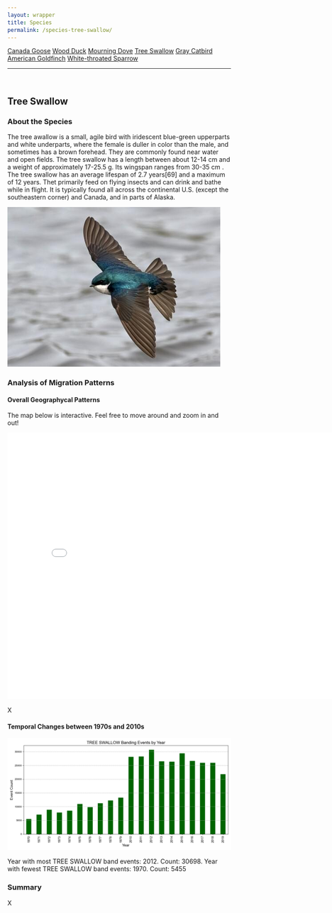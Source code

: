 ```yaml
---
layout: wrapper
title: Species
permalink: /species-tree-swallow/
---
```

<div class="flex">
    <a href="/species/" class="button">Canada Goose</a>
    <a href="/species-wood-duck/" class="button">Wood Duck</a>
    <a href="/species-mourning-dove/" class="button">Mourning Dove</a>
    <a href="/species-tree-swallow/" class="button">Tree Swallow</a>
    <a href="/species-gray-catbird/" class="button">Gray Catbird</a>
    <a href="/species-american-goldfinch/" class="button">American Goldfinch</a>
    <a href="/species-white-throated-sparrow/" class="button">White-throated Sparrow</a>
</div>
<hr>
<br>
<h2>Tree Swallow</h2>
<div>
    <h3>About the Species</h3>
    <div>
      <p>The tree awallow is a small, agile bird with iridescent blue-green upperparts and white underparts, where the female is duller in color than the male, and sometimes has a brown forehead. They are commonly found near water and open fields. The tree swallow has a length between about 12-14 cm and a weight of approximately 17-25.5 g. Its wingspan ranges from 30-35 cm . The tree swallow has an average lifespan of 2.7 years[69] and a maximum of 12 years. Thet primarily feed on flying insects and can drink and bathe while in flight. It is typically found all across the continental U.S. (except the southeastern corner) and Canada, and in parts of Alaska.</p>
      <img src="/figures/tree-swallow.jpg" alt="https://www.allaboutbirds.org/guide/Tree_Swallow/id" class="image">
    </div>
</div>

<div>
    <h3>Analysis of Migration Patterns</h3>
    <div>
        <h4>Overall Geographycal Patterns</h4>
        <p class="italic">The map below is interactive. Feel free to move around and zoom in and out!</p>
        <iframe src="/assets/species-geo-maps/tree_swallow_banding_map.html" width="800" height="600" frameborder="0"></iframe>
        <p>X</p>
    </div>
    <div>
        <h4>Temporal Changes between 1970s and 2010s</h4>
        <img src="/figures/species-banding/tree_swallow_banding_by_year.png" alt="tree_swallow_banding_by_year"  class="graph-img">
        <p>Year with most TREE SWALLOW band events: 2012. Count: 30698. Year with fewest TREE SWALLOW band events: 1970. Count: 5455</p>
    </div>
    <div>
        <h3>Summary</h3>
        <p>X</p>
    </div>


</div>